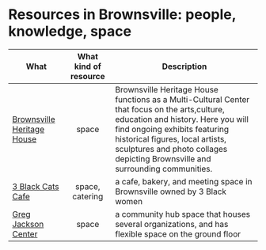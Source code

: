 # Resources in Brownsville: people, knowledge, space

| What		| What kind of resource  | Description |
| --------- | :--------------------: |-------------|
| [Brownsville Heritage House](http://www.brownsvilleheritagehouse.org/) | space | Brownsville Heritage House functions as a Multi-Cultural Center that focus on the arts,culture, education and history. Here you will find ongoing exhibits featuring historical figures, local artists, sculptures and photo collages depicting Brownsville and surrounding communities.|
|[3 Black Cats Cafe](http://3blackcatscafe.com/)|space, catering|a cafe, bakery, and meeting space in Brownsville owned by 3 Black women|
|[Greg Jackson Center](https://www.community.solutions/blog/gregory-jackson-center-brownsville-community-hub-opens-its-doors)|space|a community hub space that houses several organizations, and has flexible space on the ground floor|